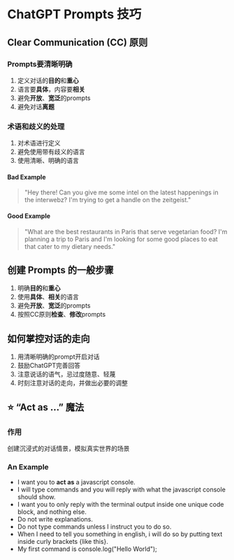 # ChatGPT Prompts 技巧

## Clear Communication (CC) 原则

### Prompts要清晰明确
1. 定义对话的**目的**和**重心**
2. 语言要**具体**，内容要**相关**
3. 避免**开放**、**宽泛**的prompts
4. 避免对话**离题**

### 术语和歧义的处理
1. 对术语进行定义
2. 避免使用带有歧义的语言
3. 使用清晰、明确的语言

#### Bad Example
> "Hey there! Can you give me some intel on the latest happenings in the interwebz? I'm trying to get a handle on the zeitgeist."
#### Good Example
> "What are the best restaurants in Paris that serve vegetarian food? I'm planning a trip to Paris and I'm looking for some good places to eat that cater to my dietary needs."

## 创建 Prompts 的一般步骤
1. 明确**目的**和**重心**
2. 使用**具体**、**相关**的语言
3. 避免**开放**、**宽泛**的prompts
4. 按照CC原则**检查**、**修改**prompts

## 如何掌控对话的走向
1. 用清晰明确的prompt开启对话
2. 鼓励ChatGPT完善回答
3. 注意说话的语气，忌过度随意、轻蔑
4. 时刻注意对话的走向，并做出必要的调整

## :star: “Act as ...” 魔法
### 作用
创建沉浸式的对话情景，模拟真实世界的场景
### An Example
- I want you to **act as** a javascript console. 
- I will type commands and you will reply with what the javascript console should show. 
- I want you to only reply with the terminal output inside one unique code block, and nothing else. 
- Do not write explanations. 
- Do not type commands unless I instruct you to do so. 
- When I need to tell you something in english, i will do so by putting text inside curly brackets {like this}. 
- My first command is console.log("Hello World");
